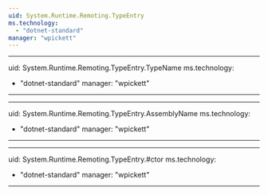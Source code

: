 ```yaml
---
uid: System.Runtime.Remoting.TypeEntry
ms.technology: 
  - "dotnet-standard"
manager: "wpickett"
---
```


---
uid: System.Runtime.Remoting.TypeEntry.TypeName
ms.technology: 
  - "dotnet-standard"
manager: "wpickett"
---

---
uid: System.Runtime.Remoting.TypeEntry.AssemblyName
ms.technology: 
  - "dotnet-standard"
manager: "wpickett"
---

---
uid: System.Runtime.Remoting.TypeEntry.#ctor
ms.technology: 
  - "dotnet-standard"
manager: "wpickett"
---
